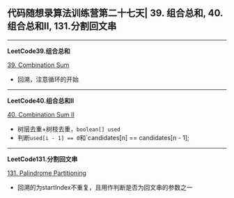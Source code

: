 ## **代码随想录算法训练营第二十七天| 39. 组合总和, 40.组合总和II, 131.分割回文串**
<hr/>

**LeetCode39.组合总和**

[39. Combination Sum](https://leetcode.cn/problems/combination-sum/description/)

- 回溯，注意循环的开始

<hr/>

**LeetCode40.组合总和II**

[40. Combination Sum II](https://leetcode.cn/problems/combination-sum-ii/description/)

- 树层去重+树枝去重，`boolean[] used`
- 判断`used[i - 1] == 0`和`candidates[n] == candidates[n - 1];

<hr/>

**LeetCode131.分割回文串**

[131. Palindrome Partitioning](https://leetcode.cn/problems/palindrome-partitioning/description/)

- 回溯的为startIndex不重复，且用作判断是否为回文串的参数之一

